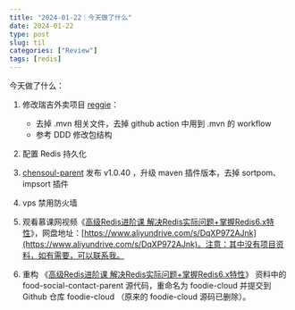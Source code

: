 ```yaml
---
title: "2024-01-22｜今天做了什么"
date: 2024-01-22
type: post
slug: til
categories: ["Review"]
tags: [redis]
---
```




今天做了什么：

1. 修改瑞吉外卖项目 [reggie](https://github.com/chensoul/reggie)：
   - 去掉 .mvn 相关文件，去掉 github action 中用到 .mvn 的 workflow
   - 参考 DDD 修改包结构

2. 配置 Redis 持久化

3. [chensoul-parent](https://github.com/chensoul/chensoul-parent) 发布 v1.0.40 ，升级 maven 插件版本，去掉 sortpom、impsort 插件

4. vps 禁用防火墙

5. 观看慕课网视频《[高级Redis进阶课 解决Redis实际问题+掌握Redis6.x特性](https://coding.imooc.com/class/467.html)》，网盘地址：[https://www.aliyundrive.com/s/DqXP972AJnk](https://www.aliyundrive.com/s/DqXP972AJnk)。注意：其中没有项目资料，如有需要，可以联系我。

6. 重构 《[高级Redis进阶课 解决Redis实际问题+掌握Redis6.x特性](https://coding.imooc.com/class/467.html)》 资料中的 food-social-contact-parent 源代码，重命名为 foodie-cloud 并提交到 Github 仓库 foodie-cloud （原来的 foodie-cloud 源码已删除）。
